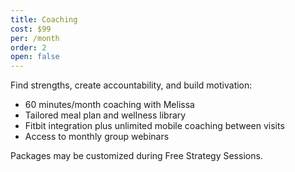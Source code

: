 ```yaml
---
title: Coaching
cost: $99
per: /month
order: 2
open: false
---
```

Find strengths, create accountability, and build motivation:

* 60 minutes/month coaching with Melissa<br />
* Tailored meal plan and wellness library
* Fitbit integration plus unlimited mobile coaching between visits 
* Access to monthly group webinars 

Packages may be customized during Free Strategy Sessions.
